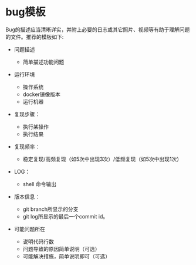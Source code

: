 bug模板
============================================================================
Bug的描述应当清晰详实，并附上必要的日志或其它照片、视频等有助于理解问题的文件。推荐的模板如下:
* 问题描述
  * 简单描述功能问题
* 运行环境
   * 操作系统
   * docker镜像版本
   * 运行机器
* 复现步骤：
   * 执行某操作
   * 执行结果

* 复现频率：
   * 稳定复现/高频复现（如5次中出现3次）/低频复现（如5次中出现1次）

* LOG：
  * shell 命令输出

* 版本信息：
  * git branch所显示的分支
  * git log所显示的最后一个commit id。

* 可能问题所在
  * 说明代码行数
  * 问题导致的原因简单说明（可选）
  * 可能解决措施，简单说明即可（可选）
